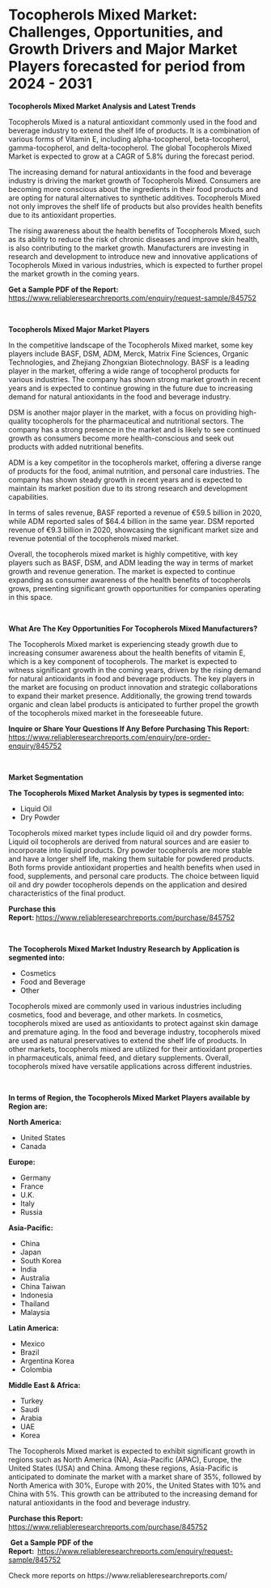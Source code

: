 <p><h1>Tocopherols Mixed Market: Challenges, Opportunities, and Growth Drivers and Major Market Players forecasted for period from 2024 - 2031</h1></p><p><strong>Tocopherols Mixed Market Analysis and Latest Trends</strong></p>
<p><p>Tocopherols Mixed is a natural antioxidant commonly used in the food and beverage industry to extend the shelf life of products. It is a combination of various forms of Vitamin E, including alpha-tocopherol, beta-tocopherol, gamma-tocopherol, and delta-tocopherol. The global Tocopherols Mixed Market is expected to grow at a CAGR of 5.8% during the forecast period.</p><p>The increasing demand for natural antioxidants in the food and beverage industry is driving the market growth of Tocopherols Mixed. Consumers are becoming more conscious about the ingredients in their food products and are opting for natural alternatives to synthetic additives. Tocopherols Mixed not only improves the shelf life of products but also provides health benefits due to its antioxidant properties.</p><p>The rising awareness about the health benefits of Tocopherols Mixed, such as its ability to reduce the risk of chronic diseases and improve skin health, is also contributing to the market growth. Manufacturers are investing in research and development to introduce new and innovative applications of Tocopherols Mixed in various industries, which is expected to further propel the market growth in the coming years.</p></p>
<p><strong>Get a Sample PDF of the Report:&nbsp;</strong> <a href="https://www.reliableresearchreports.com/enquiry/request-sample/845752">https://www.reliableresearchreports.com/enquiry/request-sample/845752</a></p>
<p>&nbsp;</p>
<p><strong>Tocopherols Mixed Major Market Players</strong></p>
<p><p>In the competitive landscape of the Tocopherols Mixed market, some key players include BASF, DSM, ADM, Merck, Matrix Fine Sciences, Organic Technologies, and Zhejiang Zhongxian Biotechnology. BASF is a leading player in the market, offering a wide range of tocopherol products for various industries. The company has shown strong market growth in recent years and is expected to continue growing in the future due to increasing demand for natural antioxidants in the food and beverage industry.</p><p>DSM is another major player in the market, with a focus on providing high-quality tocopherols for the pharmaceutical and nutritional sectors. The company has a strong presence in the market and is likely to see continued growth as consumers become more health-conscious and seek out products with added nutritional benefits.</p><p>ADM is a key competitor in the tocopherols market, offering a diverse range of products for the food, animal nutrition, and personal care industries. The company has shown steady growth in recent years and is expected to maintain its market position due to its strong research and development capabilities.</p><p>In terms of sales revenue, BASF reported a revenue of €59.5 billion in 2020, while ADM reported sales of $64.4 billion in the same year. DSM reported revenue of €9.3 billion in 2020, showcasing the significant market size and revenue potential of the tocopherols mixed market.</p><p>Overall, the tocopherols mixed market is highly competitive, with key players such as BASF, DSM, and ADM leading the way in terms of market growth and revenue generation. The market is expected to continue expanding as consumer awareness of the health benefits of tocopherols grows, presenting significant growth opportunities for companies operating in this space.</p></p>
<p>&nbsp;</p>
<p><strong>What Are The Key Opportunities For Tocopherols Mixed Manufacturers?</strong></p>
<p><p>The Tocopherols Mixed market is experiencing steady growth due to increasing consumer awareness about the health benefits of vitamin E, which is a key component of tocopherols. The market is expected to witness significant growth in the coming years, driven by the rising demand for natural antioxidants in food and beverage products. The key players in the market are focusing on product innovation and strategic collaborations to expand their market presence. Additionally, the growing trend towards organic and clean label products is anticipated to further propel the growth of the tocopherols mixed market in the foreseeable future.</p></p>
<p><strong>Inquire or Share Your Questions If Any Before Purchasing This Report:</strong> <a href="https://www.reliableresearchreports.com/enquiry/pre-order-enquiry/845752">https://www.reliableresearchreports.com/enquiry/pre-order-enquiry/845752</a></p>
<p>&nbsp;</p>
<p><strong>Market Segmentation</strong></p>
<p><strong>The Tocopherols Mixed Market Analysis by types is segmented into:</strong></p>
<p><ul><li>Liquid Oil</li><li>Dry Powder</li></ul></p>
<p><p>Tocopherols mixed market types include liquid oil and dry powder forms. Liquid oil tocopherols are derived from natural sources and are easier to incorporate into liquid products. Dry powder tocopherols are more stable and have a longer shelf life, making them suitable for powdered products. Both forms provide antioxidant properties and health benefits when used in food, supplements, and personal care products. The choice between liquid oil and dry powder tocopherols depends on the application and desired characteristics of the final product.</p></p>
<p><strong>Purchase this Report:&nbsp;</strong><a href="https://www.reliableresearchreports.com/purchase/845752">https://www.reliableresearchreports.com/purchase/845752</a></p>
<p>&nbsp;</p>
<p><strong>The Tocopherols Mixed Market Industry Research by Application is segmented into:</strong></p>
<p><ul><li>Cosmetics</li><li>Food and Beverage</li><li>Other</li></ul></p>
<p><p>Tocopherols mixed are commonly used in various industries including cosmetics, food and beverage, and other markets. In cosmetics, tocopherols mixed are used as antioxidants to protect against skin damage and premature aging. In the food and beverage industry, tocopherols mixed are used as natural preservatives to extend the shelf life of products. In other markets, tocopherols mixed are utilized for their antioxidant properties in pharmaceuticals, animal feed, and dietary supplements. Overall, tocopherols mixed have versatile applications across different industries.</p></p>
<p>&nbsp;</p>
<p><strong>In terms of Region, the Tocopherols Mixed Market Players available by Region are:</strong></p>
<p>
    <p> <strong> North America: </strong>
        <ul>
            <li>United States</li>
            <li>Canada</li>
        </ul>
        </p> 
    <p> <strong> Europe: </strong>
        <ul>
            <li>Germany</li>
            <li>France</li>
            <li>U.K.</li>
            <li>Italy</li>
            <li>Russia</li>
        </ul>
        </p> 
    <p> <strong> Asia-Pacific: </strong>
        <ul>
            <li>China</li>
            <li>Japan</li>
            <li>South Korea</li>
            <li>India</li>
            <li>Australia</li>
            <li>China Taiwan</li>
            <li>Indonesia</li>
            <li>Thailand</li>
            <li>Malaysia</li>
        </ul>
        </p> 
    <p> <strong> Latin America: </strong>
        <ul>
            <li>Mexico</li>
            <li>Brazil</li>
            <li>Argentina Korea</li>
            <li>Colombia</li>
        </ul>
        </p> 
    <p> <strong> Middle East & Africa: </strong>
        <ul>
            <li>Turkey</li>
            <li>Saudi</li>
            <li>Arabia</li>
            <li>UAE</li>
            <li>Korea</li>
        </ul>
    </p>
    </p>
<p><p>The Tocopherols Mixed market is expected to exhibit significant growth in regions such as North America (NA), Asia-Pacific (APAC), Europe, the United States (USA) and China. Among these regions, Asia-Pacific is anticipated to dominate the market with a market share of 35%, followed by North America with 30%, Europe with 20%, the United States with 10% and China with 5%. This growth can be attributed to the increasing demand for natural antioxidants in the food and beverage industry.</p></p>
<p><strong>Purchase this Report: </strong><a href="https://www.reliableresearchreports.com/purchase/845752">https://www.reliableresearchreports.com/purchase/845752</a></p>
<p>&nbsp;<strong>Get a Sample PDF of the Report:&nbsp;&nbsp;</strong><a href="https://www.reliableresearchreports.com/enquiry/request-sample/845752">https://www.reliableresearchreports.com/enquiry/request-sample/845752</a></p>
<p><strong></strong></p>
<p>Check more reports on https://www.reliableresearchreports.com/</p>